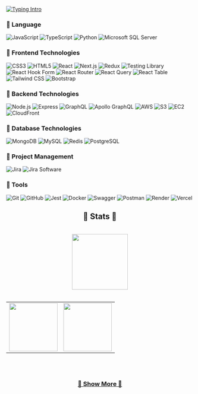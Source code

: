 <a align="center" href="https://git.io/typing-svg"><img src="https://readme-typing-svg.herokuapp.com?font=Fira+Code&pause=1000&color=C7F7A0&background=00000007&center=true&vCenter=true&multiline=true&width=850&height=83&lines=This+is+Muhammad+Jhohirul+Islam+Shohag;By+the+Al-Mighty+Allah(God),+You+are+Well+and+Healthy!." alt="Typing Intro" /></a>

### 🌱 Language

![JavaScript](https://img.shields.io/badge/-JavaScript-000000?logo=javascript)
![TypeScript](https://img.shields.io/badge/-TypeScript-000?logo=typeScript&logoColor=white&style=flat)
![Python](https://img.shields.io/badge/-Python-000000?logo=python&logoColor=white&style=flat)
![Microsoft SQL Server](https://img.shields.io/badge/-SQL-000?logo=microsoftsqlserver&logoColor=white&style=flat)

### 🌱 Frontend Technologies

![CSS3](https://img.shields.io/badge/-CSS3-000?logo=css3)
![HTML5](https://img.shields.io/badge/-HTML5-000?logo=html5)
![React](https://img.shields.io/badge/-React.js-000?logo=react&style=flat)
![Next.js](https://img.shields.io/badge/-Next.js-000?logo=nextdotjs&style=flat)
![Redux](https://img.shields.io/badge/-Redux.js-000?logo=redux&style=flat)
![Testing Library](https://img.shields.io/badge/-ReactTestingLibrary-000?logo=testinglibrary&style=flat)
![React Hook Form](https://img.shields.io/badge/-ReactHookForm-000?logo=reacthookform&style=flat)
![React Router](https://img.shields.io/badge/-ReactRouter-000?logo=reactrouter&style=flat)
![React Query](https://img.shields.io/badge/-ReactQuery-000?logo=reactquery&style=flat)
![React Table](https://img.shields.io/badge/-ReactTable-000?logo=reacttable&style=flat)
![Tailwind CSS](https://img.shields.io/badge/-TailwindCSS-000?logo=tailwindcss&style=flat)
![Bootstrap](https://img.shields.io/badge/-Bootstrap-000?logo=bootstrap&style=flat)

### 🌱 Backend Technologies

![Node.js](https://img.shields.io/badge/-Node.js-000?logo=nodedotjs)
![Express](https://img.shields.io/badge/-Express.js-000?logo=express)
![GraphQL](https://img.shields.io/badge/-GraphQL-000?logo=graphql&style=flat)
![Apollo GraphQL](https://img.shields.io/badge/-ApolloGraphQL-000?logo=apollographql&style=flat)
![AWS](https://img.shields.io/badge/-AWS-000000?logo=amazon-aws&logoColor=white&style=flat)
![S3](https://img.shields.io/badge/-S3-000000?logo=amazon-s3&logoColor=white&style=flat)
![EC2](https://img.shields.io/badge/-EC2-000000?logo=amazon-ec2&logoColor=white&style=flat)
![CloudFront](https://img.shields.io/badge/-CloudFront-000000?logo=amazon-cloudfront&logoColor=white&style=flat)

### 🌱 Database Technologies

![MongoDB](https://img.shields.io/badge/-MongoDB-000?logo=mongodb)
![MySQL](https://img.shields.io/badge/-MySQL-000?logo=mysql&logoColor=white&style=flat)
![Redis](https://img.shields.io/badge/-Redis-000?logo=redis&style=flat)
![PostgreSQL](https://img.shields.io/badge/-PostgreSQL-000000?logo=postgresql&logoColor=white&style=flat)

### 🌱 Project Management

![Jira](https://img.shields.io/badge/-Jira-000?logo=jira&logoColor=white&style=flat)
![Jira Software](https://img.shields.io/badge/-JiraSoftware-000?logo=jirasoftware&logoColor=white&style=flat)

### 🌱 Tools

![Git](https://img.shields.io/badge/-Git-000?logo=git)
![GitHub](https://img.shields.io/badge/-GitHub-000?logo=github&logoColor=white&style=flat)
![Jest](https://img.shields.io/badge/-Jest-000?logo=jest&logoColor=white&style=flat)
![Docker](https://img.shields.io/badge/-Docker-000?logo=docker&style=flat)
![Swagger](https://img.shields.io/badge/-Swagger-000?logo=swagger&style=flat)
![Postman](https://img.shields.io/badge/-Postman-000?logo=postman&style=flat)
![Render](https://img.shields.io/badge/-Render-000?logo=render&style=flat)
![Vercel](https://img.shields.io/badge/-Vercel-000?logo=vercel&style=flat)
<br>
<h2 align="center">🔭 Stats 🔭</h2>
<br>
<div align="center">
    <img height="150px" src="https://github-readme-stats-git-masterrstaa-rickstaa.vercel.app/api/top-langs/?username=MuhammadJhohirulIslamShohag&hide_title=true&hide_border=true&layout=compact&langs_count=8&text_color=000&icon_color=fff&theme=graywhite"/>     
</div>
<br>
<table align="center">
  <tr>
    <td valign="top"><img height="130px" align=top src="https://github-readme-stats-git-masterrstaa-rickstaa.vercel.app/api?username=MuhammadJhohirulIslamShohag&count_private=true&hide_title=true&hide_border=true&show_icons=tru&text_color=000&icon_color=fff&theme=graywhite"/> </td>
    <td valign="top"><img height="130px" align=top src="https://github-readme-streak-stats.herokuapp.com?user=MuhammadJhohirulIslamShohag&count_private=false&hide_border=true&text_color=000&icon_color=fff&theme=graywhite" /></td>
  </tr>
</table>
<br>
<br>
<h3 align="center">
    <a  href="https://github.com/MuhammadJhohirulIslamShohag?tab=repositories" title="Show Repositories">🔭 Show More 🔭</a>
</h3>


<!--
**MuhammadShohagIslam/MuhammadJhohirulIslamShohag** is a ✨ _special_ ✨ repository because its `README.md` (this file) appears on your GitHub profile.

Here are some ideas to get you started:
![JavaScript](https://img.shields.io/badge/-ReactJs-000?logo=javascript&logoColor=white&style=flat)

- 🔭 I’m currently working on ...
- 🌱 I’m currently learning ...
- 👯 I’m looking to collaborate on ...
- 🤔 I’m looking for help with ...
- 💬 Ask me about ...
- 📫 How to reach me: ...
- 😄 Pronouns: ...
- ⚡ Fun fact: ...
-->
